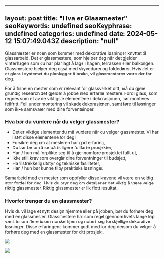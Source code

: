 
---
layout: post
title: "Hva er Glassmester"
seoKeywords: undefined
seoKeyphrase: undefined
categories: undefined
date: 2024-05-12 15:07:49.043Z
description: "null"
---

Glassmester er noen som kommer med dekorative løsninger knyttet til glassarbeid. Det er glassmestere, som hjelper deg når det gjelder vinterhagen som du har planlagt å lage i hagen, terrassen eller balkongen. Glassmestere hjelper deg også med skyvedører og foldedører. Hvis det er et glass i systemet du planlegger å bruke, vil glassmesteren være der for deg.

For å finne en mester som er relevant for glassverket ditt, må du gjøre grundig research det gjelder å jobbe med erfarne mestere. Fordi glass, som regnes som et av de viktigste elementene i dekorasjonen, bør monteres feilfritt. Feil under montering vil skade dekorasjonen, samt føre til løsninger som ikke samsvarer med dine forventninger.

### Hva bør du vurdere når du velger glassmester?

* Det er viktige elementer du må vurdere når du velger glassmester. Vi har listet disse elementene for deg!
* Forsikre deg om at mesteren har god erfaring,
* Du bør be om å se på tidligere fullførte prosjekter,
* Han / hun må forplikte seg til å gjennomføre prosjektet fullt ut,
* Ikke still krav som overgår dine forventninger til budsjett,
* Ha tilstrekkelig utstyr og tekniske fasiliteter,
* Han / hun bør kunne tilby praktiske løsninger.

Samarbeid med en mester som oppfyller disse kravene vil være en veldig stor fordel for deg. Hvis du bryr deg om detaljer er det viktig å være velge riktig glassmester. Riktig glassmester er lik flott resultat.

### Hvorfor trenger du en glassmester?

Hvis du vil lage et nytt design hjemme eller på jobben, bør du forhøre deg med en glassmester. Glassmestere har som regel gjennom livets lange løp vært innom flere tusen norske hjem og notert seg forskjellige dekorative løsninger. Disse erfaringene kommer godt med for deg dersom du velger å forhøre deg med en glassmester for ditt prosjekt.

![](https://cdn.sanity.io/images/csbn9wp4/transformed-data/d0bc47ced9ef4dd8fcbb8093de66f6dc57ebdd60-530x354.png)

![](https://cdn.sanity.io/images/csbn9wp4/transformed-data/128882b1cf4c78ef53ae471cad6e340d1d37bc8d-761x507.png)
